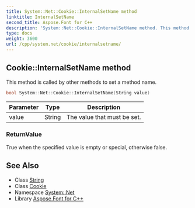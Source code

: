 ```yaml
---
title: System::Net::Cookie::InternalSetName method
linktitle: InternalSetName
second_title: Aspose.Font for C++
description: 'System::Net::Cookie::InternalSetName method. This method is called by other methods to set a method name in C++.'
type: docs
weight: 3600
url: /cpp/system.net/cookie/internalsetname/
---
```

## Cookie::InternalSetName method


This method is called by other methods to set a method name.

```cpp
bool System::Net::Cookie::InternalSetName(String value)
```


| Parameter | Type | Description |
| --- | --- | --- |
| value | String | The value that must be set. |

### ReturnValue

True when the specified value is empty or special, otherwise false.

## See Also

* Class [String](../../../system/string/)
* Class [Cookie](../)
* Namespace [System::Net](../../)
* Library [Aspose.Font for C++](../../../)
